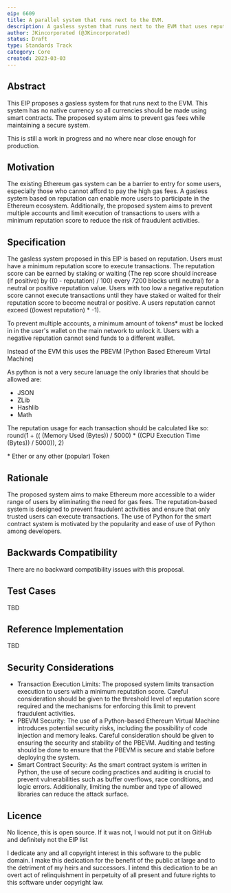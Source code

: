 ```yaml
---
eip: 6609
title: A parallel system that runs next to the EVM.
description: A gasless system that runs next to the EVM that uses reputation (rep) instead of gas. It has no native currency, and the smart contract code is written in Python.
author: JKincorporated (@JKincorporated)
status: Draft
type: Standards Track
category: Core
created: 2023-03-03
---
```


## Abstract

This EIP proposes a gasless system for that runs next to the EVM. This system has no native currency so all currencies should be made using smart contracts. The proposed system aims to prevent gas fees while maintaining a secure system.
  
This is still a work in progress and no where near close enough for production.


## Motivation

The existing Ethereum gas system can be a barrier to entry for some users, especially those who cannot afford to pay the high gas fees. A gasless system based on reputation can enable more users to participate in the Ethereum ecosystem. Additionally, the proposed system aims to prevent multiple accounts and limit execution of transactions to users with a minimum reputation score to reduce the risk of fraudulent activities.

## Specification

The gasless system proposed in this EIP is based on reputation. Users must have a minimum reputation score to execute transactions. The reputation score can be earned by staking or waiting (The rep score should increase (if positive) by ((0 - reputation) / 100) every 7200 blocks until neutral) for a neutral or positive reputation value. Users with too low a negative reputation score cannot execute transactions until they have staked or waited for their reputation score to become neutral or positive. A users reputation cannot exceed ((lowest reputation) * -1).

To prevent multiple accounts, a minimum amount of tokens* must be locked in in the user's wallet on the main network to unlock it. Users with a negative reputation cannot send funds to a different wallet.
  
Instead of the EVM this uses the PBEVM (Python Based Ethereum Virtal Machine)

As python is not a very secure lanuage the only libraries that should be allowed are:

* JSON
* ZLib
* Hashlib
* Math
  
The reputation usage for each transaction should be calculated like so:
round(1 + (( (Memory Used (Bytes)) / 5000) * ((CPU Execution Time (Bytes)) / 5000)), 2)
  
\* Ether or any other (popular) Token
  
## Rationale

The proposed system aims to make Ethereum more accessible to a wider range of users by eliminating the need for gas fees. The reputation-based system is designed to prevent fraudulent activities and ensure that only trusted users can execute transactions.
The use of Python for the smart contract system is motivated by the popularity and ease of use of Python among developers.

## Backwards Compatibility

There are no backward compatibility issues with this proposal.

## Test Cases

TBD

## Reference Implementation

TBD
  
## Security Considerations

- Transaction Execution Limits: The proposed system limits transaction execution to users with a minimum reputation score. Careful consideration should be given to the threshold level of reputation score required and the mechanisms for enforcing this limit to prevent fraudulent activities.
- PBEVM Security: The use of a Python-based Ethereum Virtual Machine introduces potential security risks, including the possibility of code injection and memory leaks. Careful consideration should be given to ensuring the security and stability of the PBEVM. Auditing and testing should be done to ensure that the PBEVM is secure and stable before deploying the system.
- Smart Contract Security: As the smart contract system is written in Python, the use of secure coding practices and auditing is crucial to prevent vulnerabilities such as buffer overflows, race conditions, and logic errors. Additionally, limiting the number and type of allowed libraries can reduce the attack surface.

## Licence
  
No licence, this is open source. If it was not, I would not put it on GitHub and definitely not the EIP list

I dedicate any and all copyright interest in this software to the
public domain. I make this dedication for the benefit of the public at
large and to the detriment of my heirs and successors. I intend this
dedication to be an overt act of relinquishment in perpetuity of all
present and future rights to this software under copyright law.
